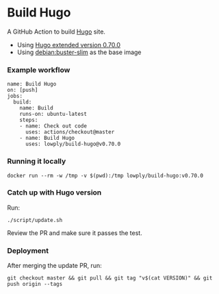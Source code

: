 # Build Hugo

A GitHub Action to build [Hugo](https://gohugo.io/) site.

- Using [Hugo extended version 0.70.0](https://github.com/gohugoio/hugo/releases/tag/v0.70.0)
- Using [debian:buster-slim](https://hub.docker.com/_/debian/) as the base image

### Example workflow

```
name: Build Hugo
on: [push]
jobs:
  build:
    name: Build
    runs-on: ubuntu-latest
    steps:
    - name: Check out code
      uses: actions/checkout@master
    - name: Build Hugo
      uses: lowply/build-hugo@v0.70.0
```

### Running it locally

```
docker run --rm -w /tmp -v $(pwd):/tmp lowply/build-hugo:v0.70.0
```

### Catch up with Hugo version

Run:

```
./script/update.sh
```

Review the PR and make sure it passes the test.

### Deployment

After merging the update PR, run:

```
git checkout master && git pull && git tag "v$(cat VERSION)" && git push origin --tags
```